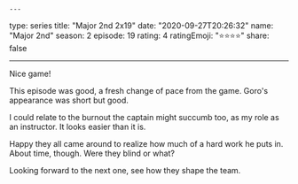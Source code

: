     ---

type: series
title: "Major 2nd 2x19"
date: "2020-09-27T20:26:32"
name: "Major 2nd"
season: 2
episode: 19
rating: 4
ratingEmoji: "⭐️⭐️⭐️⭐️"
share: false

---

Nice game!

This episode was good, a fresh change of pace from the game. Goro's appearance was short but good.

I could relate to the burnout the captain might succumb too, as my role as an instructor. It looks easier than it is.

Happy they all came around to realize how much of a hard work he puts in. About time, though. Were they blind or what?

Looking forward to the next one, see how they shape the team.
